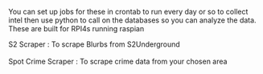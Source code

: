 You can set up jobs for these in crontab to run every day or so to collect intel then use python to call on the databases so you can analyze the data. These are built for RPI4s running raspian


S2 Scraper : To scrape Blurbs from S2Underground
<br><br>Spot Crime Scraper : To scrape crime data from your chosen area
